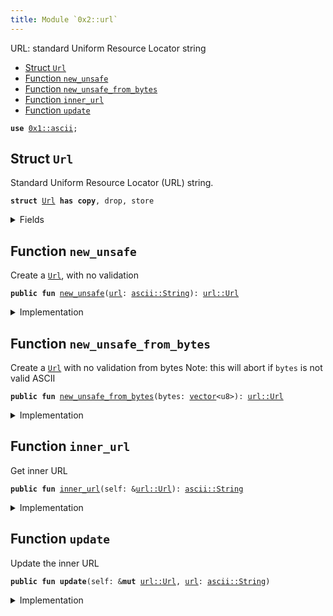 ```yaml
---
title: Module `0x2::url`
---
```


URL: standard Uniform Resource Locator string


-  [Struct `Url`](#0x2_url_Url)
-  [Function `new_unsafe`](#0x2_url_new_unsafe)
-  [Function `new_unsafe_from_bytes`](#0x2_url_new_unsafe_from_bytes)
-  [Function `inner_url`](#0x2_url_inner_url)
-  [Function `update`](#0x2_url_update)


<pre><code><b>use</b> <a href="../move-stdlib/ascii.md#0x1_ascii">0x1::ascii</a>;
</code></pre>



<a name="0x2_url_Url"></a>

## Struct `Url`

Standard Uniform Resource Locator (URL) string.


<pre><code><b>struct</b> <a href="../iota-framework/url.md#0x2_url_Url">Url</a> <b>has</b> <b>copy</b>, drop, store
</code></pre>



<details>
<summary>Fields</summary>


<dl>
<dt>
<code><a href="../iota-framework/url.md#0x2_url">url</a>: <a href="../move-stdlib/ascii.md#0x1_ascii_String">ascii::String</a></code>
</dt>
<dd>

</dd>
</dl>


</details>

<a name="0x2_url_new_unsafe"></a>

## Function `new_unsafe`

Create a <code><a href="../iota-framework/url.md#0x2_url_Url">Url</a></code>, with no validation


<pre><code><b>public</b> <b>fun</b> <a href="../iota-framework/url.md#0x2_url_new_unsafe">new_unsafe</a>(<a href="../iota-framework/url.md#0x2_url">url</a>: <a href="../move-stdlib/ascii.md#0x1_ascii_String">ascii::String</a>): <a href="../iota-framework/url.md#0x2_url_Url">url::Url</a>
</code></pre>



<details>
<summary>Implementation</summary>


<pre><code><b>public</b> <b>fun</b> <a href="../iota-framework/url.md#0x2_url_new_unsafe">new_unsafe</a>(<a href="../iota-framework/url.md#0x2_url">url</a>: String): <a href="../iota-framework/url.md#0x2_url_Url">Url</a> {
    <a href="../iota-framework/url.md#0x2_url_Url">Url</a> { <a href="../iota-framework/url.md#0x2_url">url</a> }
}
</code></pre>



</details>

<a name="0x2_url_new_unsafe_from_bytes"></a>

## Function `new_unsafe_from_bytes`

Create a <code><a href="../iota-framework/url.md#0x2_url_Url">Url</a></code> with no validation from bytes
Note: this will abort if <code>bytes</code> is not valid ASCII


<pre><code><b>public</b> <b>fun</b> <a href="../iota-framework/url.md#0x2_url_new_unsafe_from_bytes">new_unsafe_from_bytes</a>(bytes: <a href="../move-stdlib/vector.md#0x1_vector">vector</a>&lt;u8&gt;): <a href="../iota-framework/url.md#0x2_url_Url">url::Url</a>
</code></pre>



<details>
<summary>Implementation</summary>


<pre><code><b>public</b> <b>fun</b> <a href="../iota-framework/url.md#0x2_url_new_unsafe_from_bytes">new_unsafe_from_bytes</a>(bytes: <a href="../move-stdlib/vector.md#0x1_vector">vector</a>&lt;u8&gt;): <a href="../iota-framework/url.md#0x2_url_Url">Url</a> {
    <b>let</b> <a href="../iota-framework/url.md#0x2_url">url</a> = bytes.to_ascii_string();
    <a href="../iota-framework/url.md#0x2_url_Url">Url</a> { <a href="../iota-framework/url.md#0x2_url">url</a> }
}
</code></pre>



</details>

<a name="0x2_url_inner_url"></a>

## Function `inner_url`

Get inner URL


<pre><code><b>public</b> <b>fun</b> <a href="../iota-framework/url.md#0x2_url_inner_url">inner_url</a>(self: &<a href="../iota-framework/url.md#0x2_url_Url">url::Url</a>): <a href="../move-stdlib/ascii.md#0x1_ascii_String">ascii::String</a>
</code></pre>



<details>
<summary>Implementation</summary>


<pre><code><b>public</b> <b>fun</b> <a href="../iota-framework/url.md#0x2_url_inner_url">inner_url</a>(self: &<a href="../iota-framework/url.md#0x2_url_Url">Url</a>): String{
    self.<a href="../iota-framework/url.md#0x2_url">url</a>
}
</code></pre>



</details>

<a name="0x2_url_update"></a>

## Function `update`

Update the inner URL


<pre><code><b>public</b> <b>fun</b> <b>update</b>(self: &<b>mut</b> <a href="../iota-framework/url.md#0x2_url_Url">url::Url</a>, <a href="../iota-framework/url.md#0x2_url">url</a>: <a href="../move-stdlib/ascii.md#0x1_ascii_String">ascii::String</a>)
</code></pre>



<details>
<summary>Implementation</summary>


<pre><code><b>public</b> <b>fun</b> <b>update</b>(self: &<b>mut</b> <a href="../iota-framework/url.md#0x2_url_Url">Url</a>, <a href="../iota-framework/url.md#0x2_url">url</a>: String) {
    self.<a href="../iota-framework/url.md#0x2_url">url</a> = <a href="../iota-framework/url.md#0x2_url">url</a>;
}
</code></pre>



</details>

